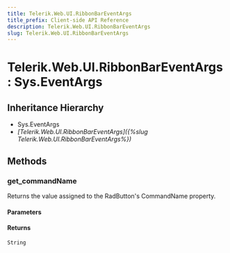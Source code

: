 ```yaml
---
title: Telerik.Web.UI.RibbonBarEventArgs
title_prefix: Client-side API Reference
description: Telerik.Web.UI.RibbonBarEventArgs
slug: Telerik.Web.UI.RibbonBarEventArgs
---
```


# Telerik.Web.UI.RibbonBarEventArgs : Sys.EventArgs

## Inheritance Hierarchy

* Sys.EventArgs
* *[Telerik.Web.UI.RibbonBarEventArgs]({%slug Telerik.Web.UI.RibbonBarEventArgs%})*


## Methods

### get_commandName

Returns the value assigned to the RadButton's CommandName property.

#### Parameters

#### Returns

`String` 

